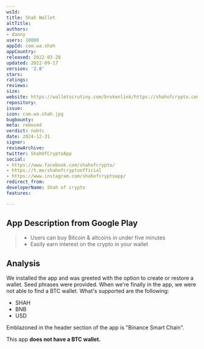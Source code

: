 ```yaml
---
wsId: 
title: Shah Wallet
altTitle: 
authors:
- danny
users: 10000
appId: com.wa.shah
appCountry: 
released: 2022-03-28
updated: 2022-09-17
version: '2.8'
stars: 
ratings: 
reviews: 
size: 
website: https://walletscrutiny.com/brokenlink/https://shahofcrypto.com/
repository: 
issue: 
icon: com.wa.shah.jpg
bugbounty: 
meta: removed
verdict: nobtc
date: 2024-12-31
signer: 
reviewArchive: 
twitter: ShahOfCryptoApp
social:
- https://www.facebook.com/shahofcrypto/
- https://t.me/shahofcryptoofficial
- https://www.instagram.com/shahofcryptoapp/
redirect_from: 
developerName: Shah of crypto
features: 

---
```


## App Description from Google Play 

> - Users can buy Bitcoin & altcoins in under five minutes
> - Easily earn interest on the crypto in your wallet

## Analysis 

We installed the app and was greeted with the option to create or restore a wallet. Seed phrases were provided. When we're finally in the app, we were not able to find a BTC wallet. What's supported are the following: 

- SHAH 
- BNB
- USD 

Emblazoned in the header section of the app is "Binance Smart Chain". 

This app **does not have a BTC wallet.**


